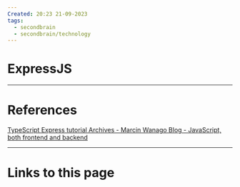 ```yaml
---
Created: 20:23 21-09-2023
tags:
  - secondbrain
  - secondbrain/technology
---
```


# ExpressJS







--- 
# References


[TypeScript Express tutorial Archives - Marcin Wanago Blog - JavaScript, both frontend and backend](https://wanago.io/courses/typescript-express-tutorial/)

--- 
# Links to this page


